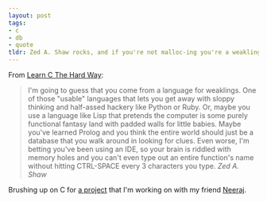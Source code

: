 ```yaml
---
layout: post
tags:
- c
- db
- quote
tldr: Zed A. Shaw rocks, and if you're not malloc-ing you're a weakling.
---
```


From [Learn C The Hard Way](https://c.learncodethehardway.org/book/introduction.html):

> I'm going to guess that you come from a language for weaklings. One of those "usable" languages that lets you get away with sloppy thinking and half-assed hackery like Python or Ruby. Or, maybe you use a language like Lisp that pretends the computer is some purely functional fantasy land with padded walls for little babies. Maybe you've learned Prolog and you think the entire world should just be a database that you walk around in looking for clues. Even worse, I'm betting you've been using an IDE, so your brain is riddled with memory holes and you can't even type out an entire function's name without hitting CTRL-SPACE every 3 characters you type.
> <cite>Zed A. Shaw</cite>

Brushing up on C for [a project](https://github.com/adventure-db/adventure) that I'm working on with my friend [Neeraj](https://github.com/neerajwahi/).
